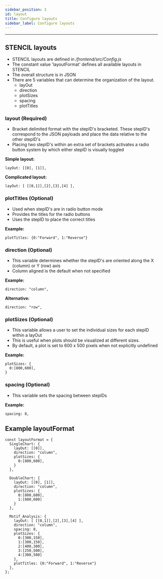 ```yaml
---
sidebar_position: 3
id: layout
title: Configure layouts
sidebar_label: Configure layouts
---
```


---

## STENCIL layouts
- STENCIL layouts are defined in */frontend/src/Config.js*
- The constant value 'layoutFormat' defines all available layouts in STENCIL
- The overall structure is in JSON
- There are 5 variables that can determine the organization of the layout.
  + layOut
  + direction
  + plotSizes
  + spacing
  + plotTitles

### layout (Required)
 - Bracket delimited format with the stepID's bracketed. These stepID's correspond to the JSON payloads and place the data relative to the other stepID's
 - Placing two stepID's within an extra set of brackets activates a radio button system by which either stepID is visually toggled

**Simple layout:**
```
layOut: [[0], [1]],
```
**Complicated layout:**
```
layOut: [ [[0,1]],[2],[3],[4] ],
```

### plotTitles (Optional)
 - Used when stepID's are in radio button mode
 - Provides the titles for the radio buttons
 - Uses the stepID to place the correct titles

**Example:**
```
plotTitles: {0:"Forward", 1:"Reverse"}
```

### direction (Optional)
 - This variable determines whether the stepID's are oriented along the X (column) or Y (row) axis
 - Column aligned is the default when not specified

**Example:**
```
direction: "column",
```
**Alternative:**
```
direction: "row",
```

### plotSizes (Optional)
 - This variable allows a user to set the individual sizes for each stepID within a layOut
 - This is useful when plots should be visualized at different sizes.
 - By default, a plot is set to 600 x 500 pixels when not explicitly undefined

**Example:**
```
plotSizes: {
  0:[800,600],
}
```

### spacing (Optional)
 - This variable sets the spacing between stepIDs

**Example:**
```
spacing: 8,
```

## Example layoutFormat

```
const layoutFormat = {
  SingleChart: {
    layOut: [[0]],
    direction: "column",
    plotSizes: {
      0:[800,600],
    }
  },

  DoubleChart: {
    layOut: [[0], [1]],
    direction: "column",
    plotSizes: {
      0:[800,600],
      1:[800,600]
    }
  },

  Motif_Analysis: {
    layOut: [ [[0,1]],[2],[3],[4] ],
    direction: "column",
    spacing: 8,
    plotSizes: {
      0:[300,150],
      1:[300,150],
      2:[400,300],
      3:[250,500],
      4:[300,500]
    },
    plotTitles: {0:"Forward", 1:"Reverse"}
  },
};
```
